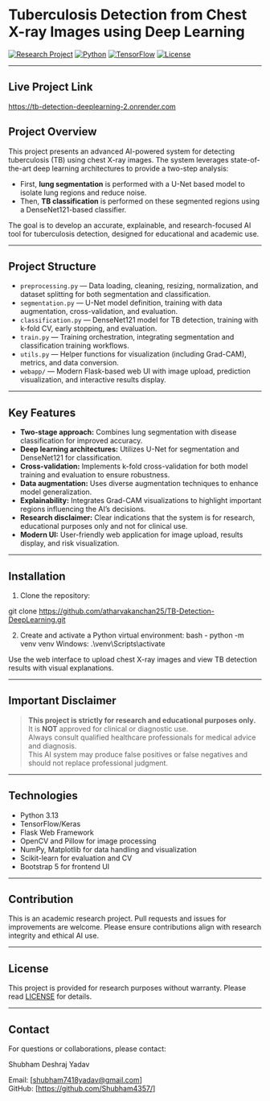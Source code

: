 # Tuberculosis Detection from Chest X-ray Images using Deep Learning

[![Research Project](https://img.shields.io/badge/Project-Research-blue)](#)
[![Python](https://img.shields.io/badge/Python-3.13-blue)](#)
[![TensorFlow](https://img.shields.io/badge/TensorFlow-2.13-blue)](#)
[![License](https://img.shields.io/badge/License-Research-blue)](#)

---

## Live Project Link
 https://tb-detection-deeplearning-2.onrender.com

## Project Overview

This project presents an advanced AI-powered system for detecting tuberculosis (TB) using chest X-ray images. The system leverages state-of-the-art deep learning architectures to provide a two-step analysis:
- First, **lung segmentation** is performed with a U-Net based model to isolate lung regions and reduce noise.
- Then, **TB classification** is performed on these segmented regions using a DenseNet121-based classifier.

The goal is to develop an accurate, explainable, and research-focused AI tool for tuberculosis detection, designed for educational and academic use.

---

## Project Structure

- `preprocessing.py` — Data loading, cleaning, resizing, normalization, and dataset splitting for both segmentation and classification.
- `segmentation.py` — U-Net model definition, training with data augmentation, cross-validation, and evaluation.
- `classification.py` — DenseNet121 model for TB detection, training with k-fold CV, early stopping, and evaluation.
- `train.py` — Training orchestration, integrating segmentation and classification training workflows.
- `utils.py` — Helper functions for visualization (including Grad-CAM), metrics, and data conversion.
- `webapp/` — Modern Flask-based web UI with image upload, prediction visualization, and interactive results display.

---

## Key Features

- **Two-stage approach:** Combines lung segmentation with disease classification for improved accuracy.
- **Deep learning architectures:** Utilizes U-Net for segmentation and DenseNet121 for classification.
- **Cross-validation:** Implements k-fold cross-validation for both model training and evaluation to ensure robustness.
- **Data augmentation:** Uses diverse augmentation techniques to enhance model generalization.
- **Explainability:** Integrates Grad-CAM visualizations to highlight important regions influencing the AI’s decisions.
- **Research disclaimer:** Clear indications that the system is for research, educational purposes only and not for clinical use.
- **Modern UI:** User-friendly web application for image upload, results display, and risk visualization.

---

## Installation

1. Clone the repository:

git clone https://github.com/atharvakanchan25/TB-Detection-DeepLearning.git

2. Create and activate a Python virtual environment:
    bash - python -m venv venv
    Windows:
    .\venv\Scripts\activate


Use the web interface to upload chest X-ray images and view TB detection results with visual explanations.

---

## Important Disclaimer

> **This project is strictly for research and educational purposes only.**  
> It is **NOT** approved for clinical or diagnostic use.  
> Always consult qualified healthcare professionals for medical advice and diagnosis.  
> This AI system may produce false positives or false negatives and should not replace professional judgment.

---

## Technologies

- Python 3.13  
- TensorFlow/Keras  
- Flask Web Framework  
- OpenCV and Pillow for image processing  
- NumPy, Matplotlib for data handling and visualization  
- Scikit-learn for evaluation and CV  
- Bootstrap 5 for frontend UI

---

## Contribution

This is an academic research project. Pull requests and issues for improvements are welcome. Please ensure contributions align with research integrity and ethical AI use.

---

## License

This project is provided for research purposes without warranty. Please read [LICENSE](LICENSE) for details.

---

## Contact

For questions or collaborations, please contact:

Shubham Deshraj Yadav

Email: [shubham7418yadav@gmail.com]  
GitHub: [https://github.com/Shubham4357/]
